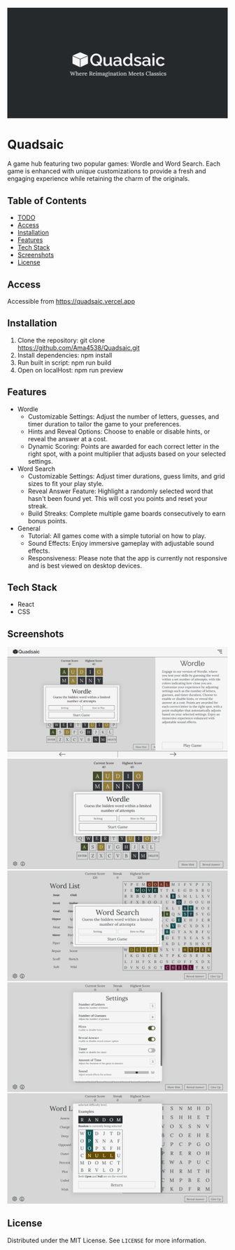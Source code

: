 ![Default Screenshot](image/home-screenshot.png)

# Quadsaic
A game hub featuring two popular games: Wordle and Word Search. Each game is enhanced with unique customizations to provide a fresh and engaging experience while retaining the charm of the originals.

## Table of Contents
- [TODO](##TODO)
- [Access](#Access)
- [Installation](#installation)
- [Features](#features)
- [Tech Stack](#tech-stack)
- [Screenshots](#Screenshots)
- [License](#license)

## Access
Accessible from https://quadsaic.vercel.app

## Installation
1. Clone the repository: git clone https://github.com/Ama4538/Quadsaic.git
2. Install dependencies: npm install
3. Run built in script: npm run build
4. Open on localHost: npm run preview

## Features
- Wordle
    - Customizable Settings: Adjust the number of letters, guesses, and timer duration to tailor the game to your preferences.
    - Hints and Reveal Options: Choose to enable or disable hints, or reveal the answer at a cost.
    - Dynamic Scoring: Points are awarded for each correct letter in the right spot, with a point multiplier that adjusts based on your selected settings.
- Word Search
    - Customizable Settings: Adjust timer durations, guess limits, and grid sizes to fit your play style.
    - Reveal Answer Feature: Highlight a randomly selected word that hasn't been found yet. This will cost you points and reset your streak.
    - Build Streaks: Complete multiple game boards consecutively to earn bonus points.
- General
    - Tutorial: All games come with a simple tutorial on how to play.
    - Sound Effects: Enjoy immersive gameplay with adjustable sound effects.
    - Responsiveness: Please note that the app is currently not responsive and is best viewed on desktop devices.

## Tech Stack
- React
- CSS

## Screenshots
![Selection Screenshot](image/home.png)
![Wordle Screenshot](image/wordle.png)
![Word Search Screenshot](image/word-search.png)
![Setting Screenshot](image/settings.png)
![Tutorial Screenshot](image/tutorial.png)

## License
Distributed under the MIT License. See `LICENSE` for more information.